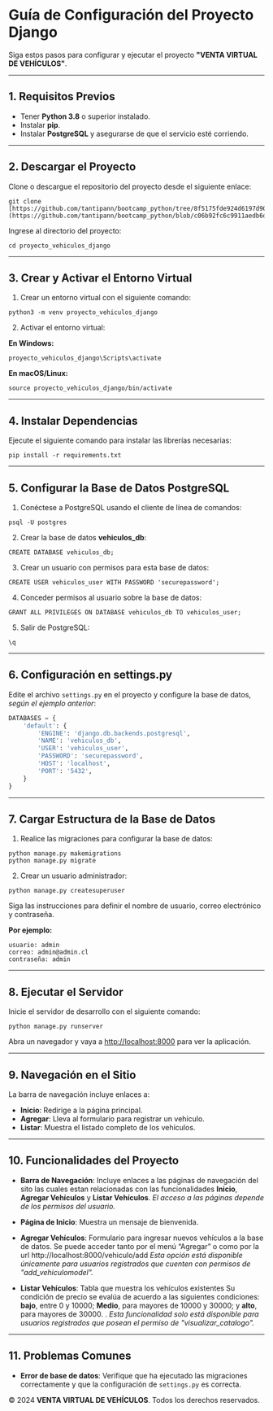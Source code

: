 
# Guía de Configuración del Proyecto Django

Siga estos pasos para configurar y ejecutar el proyecto **"VENTA VIRTUAL DE VEHÍCULOS"**.

---

## 1. Requisitos Previos

- Tener **Python 3.8** o superior instalado.
- Instalar **pip**.
- Instalar **PostgreSQL** y asegurarse de que el servicio esté corriendo.

---

## 2. Descargar el Proyecto

Clone o descargue el repositorio del proyecto desde el siguiente enlace:

```
git clone [https://github.com/tantipann/bootcamp_python/tree/8f5175fde924d6197d906b8b9dc451dafe6a626e/Modulo06/Evaluacion/proyecto_vehiculos_django.git](https://github.com/tantipann/bootcamp_python/blob/c06b92fc6c9911aedb6da224cc69ca89cafc101a/Modulo06/Evaluacion/proyecto_vehiculos_django.rar)
```

Ingrese al directorio del proyecto:

```
cd proyecto_vehiculos_django
```

---

## 3. Crear y Activar el Entorno Virtual

1. Crear un entorno virtual con el siguiente comando:

```
python3 -m venv proyecto_vehiculos_django
```

2. Activar el entorno virtual:

**En Windows:**

```
proyecto_vehiculos_django\Scripts\activate
```

**En macOS/Linux:**

```
source proyecto_vehiculos_django/bin/activate
```

---

## 4. Instalar Dependencias

Ejecute el siguiente comando para instalar las librerías necesarias:

```
pip install -r requirements.txt
```

---

## 5. Configurar la Base de Datos PostgreSQL

1. Conéctese a PostgreSQL usando el cliente de línea de comandos:

```
psql -U postgres
```

2. Crear la base de datos **vehiculos_db**:

```
CREATE DATABASE vehiculos_db;
```

3. Crear un usuario con permisos para esta base de datos:

```
CREATE USER vehiculos_user WITH PASSWORD 'securepassword';
```

4. Conceder permisos al usuario sobre la base de datos:

```
GRANT ALL PRIVILEGES ON DATABASE vehiculos_db TO vehiculos_user;
```

5. Salir de PostgreSQL:

```
\q
```

---

## 6. Configuración en settings.py

Edite el archivo `settings.py` en el proyecto y configure la base de datos, *según el ejemplo anterior*:

```python
DATABASES = {
    'default': {
        'ENGINE': 'django.db.backends.postgresql',
        'NAME': 'vehiculos_db',
        'USER': 'vehiculos_user',
        'PASSWORD': 'securepassword',
        'HOST': 'localhost',
        'PORT': '5432',
    }
}
```

---

## 7. Cargar Estructura de la Base de Datos

1. Realice las migraciones para configurar la base de datos:

```
python manage.py makemigrations
python manage.py migrate
```

2. Crear un usuario administrador:

```
python manage.py createsuperuser
```

Siga las instrucciones para definir el nombre de usuario, correo electrónico y contraseña.

**Por ejemplo:**

```
usuario: admin
correo: admin@admin.cl
contraseña: admin
```

---

## 8. Ejecutar el Servidor

Inicie el servidor de desarrollo con el siguiente comando:

```
python manage.py runserver
```

Abra un navegador y vaya a [http://localhost:8000](http://localhost:8000) para ver la aplicación.

---

## 9. Navegación en el Sitio

La barra de navegación incluye enlaces a:

- **Inicio**: Redirige a la página principal.
- **Agregar**: Lleva al formulario para registrar un vehículo.
- **Listar**: Muestra el listado completo de los vehículos.

---

## 10. Funcionalidades del Proyecto

- **Barra de Navegación**: Incluye enlaces a las páginas de navegación del sito las cuales estan relacionadas con las funcionalidades **Inicio**, **Agregar Vehículos** y **Listar Vehículos**.
    *El acceso a las páginas depende de los permisos del usuario.*
  
- **Página de Inicio**: Muestra un mensaje de bienvenida.

- **Agregar Vehículos**: Formulario para ingresar nuevos vehículos a la base de datos.
    Se puede acceder tanto por el menú “Agregar” o como por la url http://localhost:8000/vehiculo/add
    *Esta opción está disponible únicamente para usuarios registrados que cuenten con permisos de "add_vehiculomodel".*

- **Listar Vehículos**: Tabla que muestra los vehículos existentes
    Su condición de precio se evalúa de acuerdo a las siguientes condiciones: **bajo**, entre 0 y 10000; **Medio**, para mayores de 10000 y 30000; y **alto**, para
mayores de 30000. .
    *Esta funcionalidad solo está disponible para usuarios registrados que posean el permiso de "visualizar_catalogo".*

---

## 11. Problemas Comunes

- **Error de base de datos**: Verifique que ha ejecutado las migraciones correctamente y que la configuración de `settings.py` es correcta.


© 2024 **VENTA VIRTUAL DE VEHÍCULOS**. Todos los derechos reservados.
